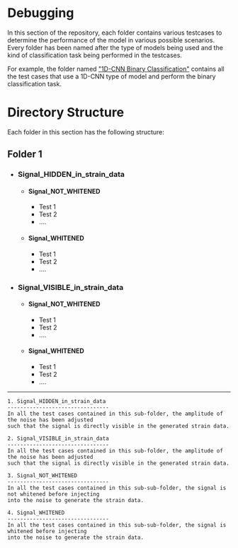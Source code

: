 # Debugging
In this section of the repository, each folder contains various testcases to determine the performance of the model in various possible scenarios. Every folder has been named after the type of models being used and the kind of classification task being performed in the testcases. 

For example, the folder named ["1D-CNN Binary Classification"](/models/debugging/1D-CNN%20Binary%20Classification/) contains all the test cases that use a 1D-CNN type of model and perform the binary classification task.

# Directory Structure
Each folder in this section has the following structure:

## Folder 1
  - ### Signal_HIDDEN_in_strain_data
    - #### Signal_NOT_WHITENED
      - Test 1
      - Test 2
      - ....
    - #### Signal_WHITENED
      - Test 1
      - Test 2
      - ....

  - ### Signal_VISIBLE_in_strain_data
    - #### Signal_NOT_WHITENED
      - Test 1
      - Test 2
      - ....
    - #### Signal_WHITENED
      - Test 1
      - Test 2
      - ....
<hr>

```
1. Signal_HIDDEN_in_strain_data
--------------------------------
In all the test cases contained in this sub-folder, the amplitude of the noise has been adjusted 
such that the signal is directly visible in the generated strain data.

2. Signal_VISIBLE_in_strain_data
--------------------------------
In all the test cases contained in this sub-folder, the amplitude of the noise has been adjusted 
such that the signal is directly visible in the generated strain data.

3. Signal_NOT_WHITENED
--------------------------------
In all the test cases contained in this sub-sub-folder, the signal is not whitened before injecting 
into the noise to generate the strain data.

4. Signal_WHITENED
--------------------------------
In all the test cases contained in this sub-sub-folder, the signal is whitened before injecting 
into the noise to generate the strain data.

```




